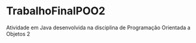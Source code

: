 # TrabalhoFinalPOO2
Atividade em Java desenvolvida na disciplina de Programação Orientada a Objetos 2
